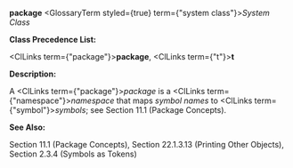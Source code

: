 **package** <GlossaryTerm styled={true} term={"system class"}><i>System Class</i></GlossaryTerm> 



**Class Precedence List:** 



<ClLinks  term={"package"}><b>package</b></ClLinks>, <ClLinks  term={"t"}><b>t</b></ClLinks> 



**Description:** 



A <ClLinks  term={"package"}><i>package</i></ClLinks> is a <ClLinks  term={"namespace"}><i>namespace</i></ClLinks> that maps *symbol names* to <ClLinks  term={"symbol"}><i>symbols</i></ClLinks>; see Section 11.1 (Package Concepts). 



**See Also:** 



Section 11.1 (Package Concepts), Section 22.1.3.13 (Printing Other Objects), Section 2.3.4 (Symbols as Tokens) 



